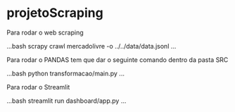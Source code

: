 # projetoScraping

Para rodar o web scraping

...bash
scrapy crawl mercadolivre -o ../../data/data.jsonl
...


Para rodar o PANDAS tem que dar o seguinte comando dentro da pasta SRC

...bash
python transformacao/main.py
...

Para rodar o Streamlit

...bash
streamlit run dashboard/app.py
...